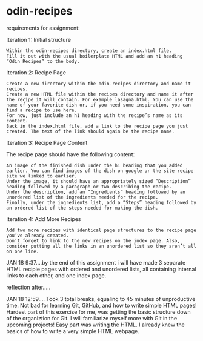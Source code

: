# odin-recipes

requirements for assignment:



Iteration 1: Initial structure

    Within the odin-recipes directory, create an index.html file.
    Fill it out with the usual boilerplate HTML and add an h1 heading “Odin Recipes” to the body.

Iteration 2: Recipe Page

    Create a new directory within the odin-recipes directory and name it recipes.
    Create a new HTML file within the recipes directory and name it after the recipe it will contain. For example lasagna.html. You can use the name of your favorite dish or, if you need some inspiration, you can find a recipe to use here.
    For now, just include an h1 heading with the recipe’s name as its content.
    Back in the index.html file, add a link to the recipe page you just created. The text of the link should again be the recipe name.

Iteration 3: Recipe Page Content

The recipe page should have the following content:

    An image of the finished dish under the h1 heading that you added earlier. You can find images of the dish on google or the site recipe site we linked to earlier.
    Under the image, it should have an appropriately sized “Description” heading followed by a paragraph or two describing the recipe.
    Under the description, add an “Ingredients” heading followed by an unordered list of the ingredients needed for the recipe.
    Finally, under the ingredients list, add a “Steps” heading followed by an ordered list of the steps needed for making the dish.

Iteration 4: Add More Recipes

    Add two more recipes with identical page structures to the recipe page you’ve already created.
    Don’t forget to link to the new recipes on the index page. Also, consider putting all the links in an unordered list so they aren’t all on one line.





JAN 18 9:37....by the end of this assignment i will have made 3 separate HTML recipie pages with ordered and unordered lists, all containing internal links to each other, and one index page.



reflection after.....

JAN 18 12:59.... Took 3 total breaks, equaling to 45 minutes of unproductive time. Not bad for learning Git, GitHub, and how to write simple HTML pages!
Hardest part of this exercise for me, was getting the basic structure down of the organiztion for Git. I will familiarize myself more with Git in the upcoming projects!
Easy part was writing the HTML. I already knew the basics of how to write a very simple HTML webpage.